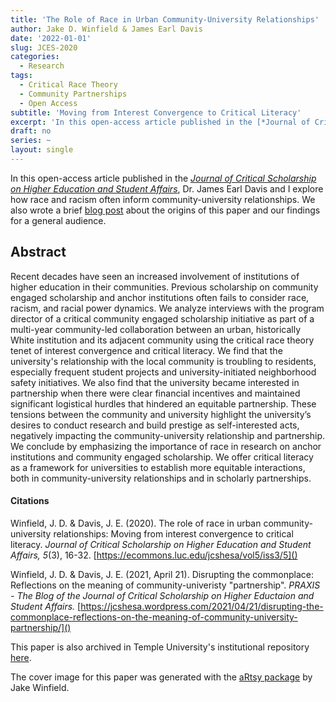 ```yaml
---
title: 'The Role of Race in Urban Community-University Relationships'
author: Jake D. Winfield & James Earl Davis
date: '2022-01-01'
slug: JCES-2020
categories:
  - Research
tags:
  - Critical Race Theory
  - Community Partnerships
  - Open Access
subtitle: 'Moving from Interest Convergence to Critical Literacy'
excerpt: 'In this open-access article published in the [*Journal of Critical Scholarship on Higher Education and Student Affairs*](https://ecommons.luc.edu/jcshesa/vol5/iss3/5/), Dr. James Earl Davis and I explore how race and racism often inform community-university relationships.'
draft: no
series: ~
layout: single
---
```

In this open-access article published in the [*Journal of Critical Scholarship on Higher Education and Student Affairs*](https://ecommons.luc.edu/jcshesa/vol5/iss3/5/), Dr. James Earl Davis and I explore how race and racism often inform community-university relationships. We also wrote a brief [blog post](https://jcshesa.wordpress.com/2021/04/21/disrupting-the-commonplace-reflections-on-the-meaning-of-community-university-partnership/) about the origins of this paper and our findings for a general audience.   

## Abstract
Recent decades have seen an increased involvement of institutions of higher education in their communities. Previous scholarship on community engaged scholarship and anchor institutions often fails to consider race, racism, and racial power dynamics. We analyze interviews with the program director of a critical community engaged scholarship initiative as part of a multi-year community-led collaboration between an urban, historically White institution and its adjacent community using the critical race theory tenet of interest convergence and critical literacy. We find that the university's relationship with the local community is troubling to residents, especially frequent student projects and university-initiated neighborhood safety initiatives. We also find that the university became interested in partnership when there were clear financial incentives and maintained significant logistical hurdles that hindered an equitable partnership. These tensions between the community and university highlight the university’s desires to conduct research and build prestige as self-interested acts, negatively impacting the community-university relationship and partnership. We conclude by emphasizing the importance of race in research on anchor institutions and community engaged scholarship. We offer critical literacy as a framework for universities to establish more equitable interactions, both in community-university relationships and in scholarly partnerships.


#### Citations
Winfield, J. D. & Davis, J. E. (2020). The role of race in urban community-university relationships: Moving from interest convergence to critical literacy. *Journal of Critical Scholarship on Higher Education and Student Affairs, 5*(3), 16-32. [https://ecommons.luc.edu/jcshesa/vol5/iss3/5]()

Winfield, J. D. & Davis, J. E. (2021, April 21). Disrupting the commonplace: Reflections on the meaning of community-univeristy "partnership". *PRAXIS - The Blog of the Journal of Critical Scholarship on Higher Eductaion and Student Affairs.* [https://jcshesa.wordpress.com/2021/04/21/disrupting-the-commonplace-reflections-on-the-meaning-of-community-university-partnership/]()


This paper is also archived in Temple University's institutional repository [here](https://scholarshare.temple.edu/handle/20.500.12613/7069). 

The cover image for this paper was generated with the [aRtsy package](https://koenderks.github.io/aRtsy/) by Jake Winfield.
